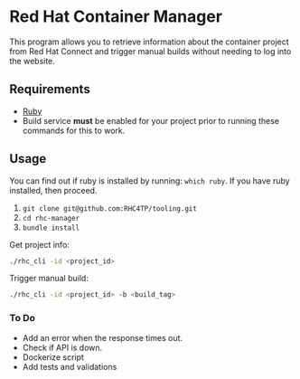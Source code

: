 Red Hat Container Manager
=========================

This program allows you to retrieve information about the container project from Red Hat Connect and trigger manual builds without needing to log into the website.

## Requirements

- [Ruby](https://www.ruby-lang.org/en/documentation/installation/)
- Build service **must** be enabled for your project prior to running these commands for this to work.

## Usage

You can find out if ruby is installed by running:  `which ruby`. If you have ruby installed, then proceed.

1. `git clone git@github.com:RHC4TP/tooling.git`
2. `cd rhc-manager`
3. `bundle install`

Get project info:

```sh
./rhc_cli -id <project_id>
```

Trigger manual build:

```sh
./rhc_cli -id <project_id> -b <build_tag>
```

### To Do

* Add an error when the response times out.
* Check if API is down.
* Dockerize script
* Add tests and validations
